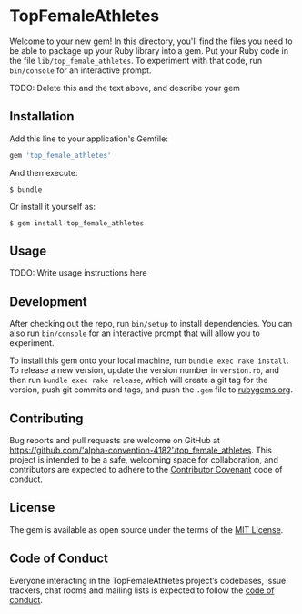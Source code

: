 # TopFemaleAthletes

Welcome to your new gem! In this directory, you'll find the files you need to be able to package up your Ruby library into a gem. Put your Ruby code in the file `lib/top_female_athletes`. To experiment with that code, run `bin/console` for an interactive prompt.

TODO: Delete this and the text above, and describe your gem

## Installation

Add this line to your application's Gemfile:

```ruby
gem 'top_female_athletes'
```

And then execute:

    $ bundle

Or install it yourself as:

    $ gem install top_female_athletes

## Usage

TODO: Write usage instructions here

## Development

After checking out the repo, run `bin/setup` to install dependencies. You can also run `bin/console` for an interactive prompt that will allow you to experiment.

To install this gem onto your local machine, run `bundle exec rake install`. To release a new version, update the version number in `version.rb`, and then run `bundle exec rake release`, which will create a git tag for the version, push git commits and tags, and push the `.gem` file to [rubygems.org](https://rubygems.org).

## Contributing

Bug reports and pull requests are welcome on GitHub at https://github.com/'alpha-convention-4182'/top_female_athletes. This project is intended to be a safe, welcoming space for collaboration, and contributors are expected to adhere to the [Contributor Covenant](http://contributor-covenant.org) code of conduct.

## License

The gem is available as open source under the terms of the [MIT License](https://opensource.org/licenses/MIT).

## Code of Conduct

Everyone interacting in the TopFemaleAthletes project’s codebases, issue trackers, chat rooms and mailing lists is expected to follow the [code of conduct](https://github.com/'alpha-convention-4182'/top_female_athletes/blob/master/CODE_OF_CONDUCT.md).
